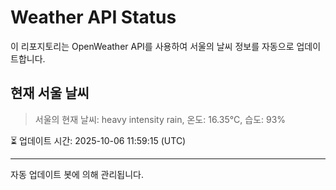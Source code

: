 
# Weather API Status

이 리포지토리는 OpenWeather API를 사용하여 서울의 날씨 정보를 자동으로 업데이트합니다.

## 현재 서울 날씨
> 서울의 현재 날씨: heavy intensity rain, 온도: 16.35°C, 습도: 93%

⏳ 업데이트 시간: 2025-10-06 11:59:15 (UTC)

---
자동 업데이트 봇에 의해 관리됩니다.
